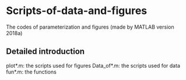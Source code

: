 # Scripts-of-data-and-figures
The codes of parameterization and figures
(made by MATLAB version 2018a)
## Detailed introduction
plot*.m: the scripts used for figures
Data_of*.m: the scripts used for data 
fun*.m: the functions
